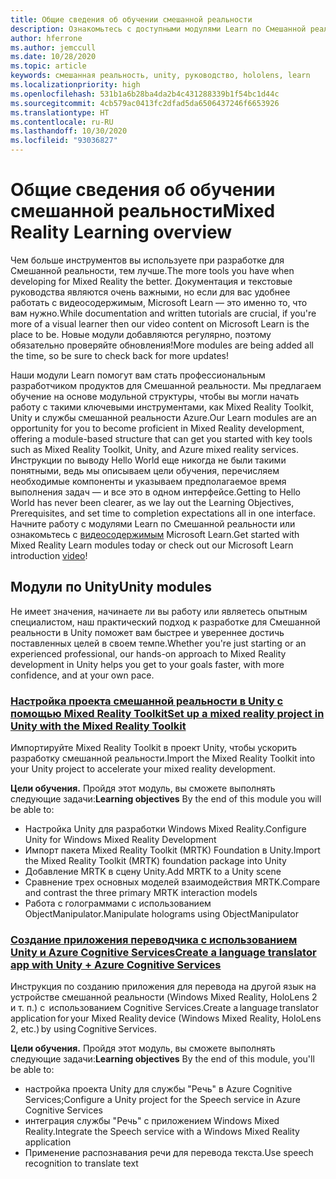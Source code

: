 ```yaml
---
title: Общие сведения об обучении смешанной реальности
description: Ознакомьтесь с доступными модулями Learn по Смешанной реальности.
author: hferrone
ms.author: jemccull
ms.date: 10/28/2020
ms.topic: article
keywords: смешанная реальность, unity, руководство, hololens, learn
ms.localizationpriority: high
ms.openlocfilehash: 531b1a6b28ba4da2b4c431288339b1f54bc1d44c
ms.sourcegitcommit: 4cb579ac0413fc2dfad5da6506437246f6653926
ms.translationtype: HT
ms.contentlocale: ru-RU
ms.lasthandoff: 10/30/2020
ms.locfileid: "93036827"
---
```

# <a name="mixed-reality-learning-overview"></a><span data-ttu-id="92a97-104">Общие сведения об обучении смешанной реальности</span><span class="sxs-lookup"><span data-stu-id="92a97-104">Mixed Reality Learning overview</span></span>

<span data-ttu-id="92a97-105">Чем больше инструментов вы используете при разработке для Смешанной реальности, тем лучше.</span><span class="sxs-lookup"><span data-stu-id="92a97-105">The more tools you have when developing for Mixed Reality the better.</span></span> <span data-ttu-id="92a97-106">Документация и текстовые руководства являются очень важными, но если для вас удобнее работать с видеосодержимым, Microsoft Learn — это именно то, что вам нужно.</span><span class="sxs-lookup"><span data-stu-id="92a97-106">While documentation and written tutorials are crucial, if you're more of a visual learner then our video content on Microsoft Learn is the place to be.</span></span> <span data-ttu-id="92a97-107">Новые модули добавляются регулярно, поэтому обязательно проверяйте обновления!</span><span class="sxs-lookup"><span data-stu-id="92a97-107">More modules are being added all the time, so be sure to check back for more updates!</span></span>

<span data-ttu-id="92a97-108">Наши модули Learn помогут вам стать профессиональным разработчиком продуктов для Смешанной реальности. Мы предлагаем обучение на основе модульной структуры, чтобы вы могли начать работу с такими ключевыми инструментами, как Mixed Reality Toolkit, Unity и службы смешанной реальности Azure.</span><span class="sxs-lookup"><span data-stu-id="92a97-108">Our Learn modules are an opportunity for you to become proficient in Mixed Reality development, offering a module-based structure that can get you started with key tools such as Mixed Reality Toolkit, Unity, and Azure mixed reality services.</span></span> <span data-ttu-id="92a97-109">Инструкции по выводу Hello World еще никогда не были такими понятными, ведь мы описываем цели обучения, перечисляем необходимые компоненты и указываем предполагаемое время выполнения задач — и все это в одном интерфейсе.</span><span class="sxs-lookup"><span data-stu-id="92a97-109">Getting to Hello World has never been clearer, as we lay out the Learning Objectives, Prerequisites, and set time to completion expectations all in one interface.</span></span> <span data-ttu-id="92a97-110">Начните работу с модулями Learn по Смешанной реальности или ознакомьтесь с [видеосодержимым](https://channel9.msdn.com/Blogs/One-Dev-Minute/What-is-Microsoft-Learn) Microsoft Learn.</span><span class="sxs-lookup"><span data-stu-id="92a97-110">Get started with Mixed Reality Learn modules today or check out our Microsoft Learn introduction [video](https://channel9.msdn.com/Blogs/One-Dev-Minute/What-is-Microsoft-Learn)!</span></span>

## <a name="unity-modules"></a><span data-ttu-id="92a97-111">Модули по Unity</span><span class="sxs-lookup"><span data-stu-id="92a97-111">Unity modules</span></span>

<span data-ttu-id="92a97-112">Не имеет значения, начинаете ли вы работу или являетесь опытным специалистом, наш практический подход к разработке для Смешанной реальности в Unity поможет вам быстрее и увереннее достичь поставленных целей в своем темпе.</span><span class="sxs-lookup"><span data-stu-id="92a97-112">Whether you're just starting or an experienced professional, our hands-on approach to Mixed Reality development in Unity helps you get to your goals faster, with more confidence, and at your own pace.</span></span>

### <a name="set-up-a-mixed-reality-project-in-unity-with-the-mixed-reality-toolkit"></a>[<span data-ttu-id="92a97-113">Настройка проекта смешанной реальности в Unity с помощью Mixed Reality Toolkit</span><span class="sxs-lookup"><span data-stu-id="92a97-113">Set up a mixed reality project in Unity with the Mixed Reality Toolkit</span></span>](https://docs.microsoft.com/learn/modules/mixed-reality-toolkit-project-unity/)

<span data-ttu-id="92a97-114">Импортируйте Mixed Reality Toolkit в проект Unity, чтобы ускорить разработку смешанной реальности.</span><span class="sxs-lookup"><span data-stu-id="92a97-114">Import the Mixed Reality Toolkit into your Unity project to accelerate your mixed reality development.</span></span>

<span data-ttu-id="92a97-115">**Цели обучения.** Пройдя этот модуль, вы сможете выполнять следующие задачи:</span><span class="sxs-lookup"><span data-stu-id="92a97-115">**Learning objectives** By the end of this module you will be able to:</span></span>

* <span data-ttu-id="92a97-116">Настройка Unity для разработки Windows Mixed Reality.</span><span class="sxs-lookup"><span data-stu-id="92a97-116">Configure Unity for Windows Mixed Reality Development</span></span>
* <span data-ttu-id="92a97-117">Импорт пакета Mixed Reality Toolkit (MRTK) Foundation в Unity.</span><span class="sxs-lookup"><span data-stu-id="92a97-117">Import the Mixed Reality Toolkit (MRTK) foundation package into Unity</span></span>
* <span data-ttu-id="92a97-118">Добавление MRTK в сцену Unity.</span><span class="sxs-lookup"><span data-stu-id="92a97-118">Add MRTK to a Unity scene</span></span>
* <span data-ttu-id="92a97-119">Сравнение трех основных моделей взаимодействия MRTK.</span><span class="sxs-lookup"><span data-stu-id="92a97-119">Compare and contrast the three primary MRTK interaction models</span></span>
* <span data-ttu-id="92a97-120">Работа с голограммами с использованием ObjectManipulator.</span><span class="sxs-lookup"><span data-stu-id="92a97-120">Manipulate holograms using ObjectManipulator</span></span>

### <a name="create-a-language-translator-app-with-unity--azure-cognitive-services"></a>[<span data-ttu-id="92a97-121">Создание приложения переводчика с использованием Unity и Azure Cognitive Services</span><span class="sxs-lookup"><span data-stu-id="92a97-121">Create a language translator app with Unity + Azure Cognitive Services</span></span>](https://docs.microsoft.com/learn/modules/create-language-translator-mixed-reality-application-unity-azure-cognitive-services/)

<span data-ttu-id="92a97-122">Инструкция по созданию приложения для перевода на другой язык на устройстве смешанной реальности (Windows Mixed Reality, HoloLens 2 и т. п.) с  использованием Cognitive Services.</span><span class="sxs-lookup"><span data-stu-id="92a97-122">Create a language translator application for your Mixed Reality device (Windows Mixed Reality, HoloLens 2, etc.) by using Cognitive Services.</span></span>

<span data-ttu-id="92a97-123">**Цели обучения.** Пройдя этот модуль, вы сможете выполнять следующие задачи:</span><span class="sxs-lookup"><span data-stu-id="92a97-123">**Learning objectives** By the end of this module, you'll be able to:</span></span>

* <span data-ttu-id="92a97-124">настройка проекта Unity для службы "Речь" в Azure Cognitive Services;</span><span class="sxs-lookup"><span data-stu-id="92a97-124">Configure a Unity project for the Speech service in Azure Cognitive Services</span></span>
* <span data-ttu-id="92a97-125">интеграция службы "Речь" с приложением Windows Mixed Reality.</span><span class="sxs-lookup"><span data-stu-id="92a97-125">Integrate the Speech service with a Windows Mixed Reality application</span></span>
* <span data-ttu-id="92a97-126">Применение распознавания речи для перевода текста.</span><span class="sxs-lookup"><span data-stu-id="92a97-126">Use speech recognition to translate text</span></span>